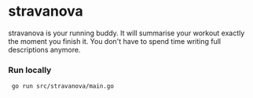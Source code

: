 # stravanova
stravanova is your running buddy. It will summarise your workout exactly the moment you finish it. You don't have to spend time writing full descriptions anymore.



### Run locally
````bash
 go run src/stravanova/main.go
````
